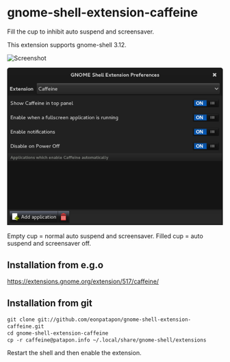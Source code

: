 # gnome-shell-extension-caffeine

Fill the cup to inhibit auto suspend and screensaver.

This extension supports gnome-shell 3.12.

![Screenshot](screenshot.png)

![Preferences](screenshot-prefs.png)

Empty cup = normal auto suspend and screensaver.
Filled cup = auto suspend and screensaver off.

## Installation from e.g.o

https://extensions.gnome.org/extension/517/caffeine/

## Installation from git

    git clone git://github.com/eonpatapon/gnome-shell-extension-caffeine.git
    cd gnome-shell-extension-caffeine
    cp -r caffeine@patapon.info ~/.local/share/gnome-shell/extensions

Restart the shell and then enable the extension.
